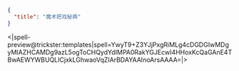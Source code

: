 ```json
{
  "title": "魔术把戏秘典"
}
```

<|spell-preview@trickster:templates|spell=YwyT9+Z3YJjPxgRiMLg4cDGDGIwMDgyMIAZHCAMDg9azL5ogToCHQydYdIMPA0RakYGJEcwI4HHoxKcQaGAnE4TBwAEWYWBUQLICjxkLGhwaoVqZIArBDAYAAInoArsAAAA=|>

